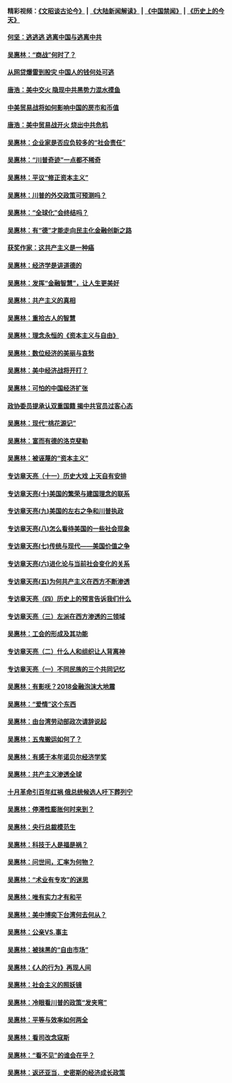 #### 精彩视频：[《文昭谈古论今》](https://github.com/gfw-breaker/wenzhao/blob/master/README.md?t=11130632) | [《大陆新闻解读》](https://github.com/gfw-breaker/ntdtv-comedy/blob/master/README.md?t=11130632) | [《中国禁闻》](https://github.com/gfw-breaker/ntdtv-news/blob/master/README.md?t=11130632) | [《历史上的今天》](https://github.com/gfw-breaker/today-in-history/blob/master/README.md?t=11130632) 

#### [何坚：逃逃逃 逃离中国与逃离中共](../pages/nsc423/n10592891.md?t=11130632) 

#### [吴惠林：“商战”何时了？](../pages/nsc423/n10573558.md?t=11130632) 

#### [从网贷爆雷到股灾 中国人的钱何处可逃](../pages/nsc423/n10572800.md?t=11130632) 

#### [唐浩：美中交火 隐现中共黑势力混水摸鱼](../pages/nsc423/n10544040.md?t=11130632) 

#### [中美贸易战将如何影响中国的房市和币值](../pages/nsc423/n10543697.md?t=11130632) 

#### [唐浩：美中贸易战开火 烧出中共危机](../pages/nsc423/n10540126.md?t=11130632) 

#### [吴惠林：企业家是否应负较多的“社会责任”](../pages/nsc423/n10535022.md?t=11130632) 

#### [吴惠林：“川普奇迹”一点都不稀奇](../pages/nsc423/n10512808.md?t=11130632) 

#### [吴惠林：平议“修正资本主义”](../pages/nsc423/n10495724.md?t=11130632) 

#### [吴惠林：川普的外交政策可预测吗？](../pages/nsc423/n10462387.md?t=11130632) 

#### [吴惠林：“全球化”会终结吗？](../pages/nsc423/n10452838.md?t=11130632) 

#### [吴惠林：有“德”才能走向民主化金融创新之路](../pages/nsc423/n10432292.md?t=11130632) 

#### [获奖作家：这共产主义是一种癌](../pages/nsc423/n10431541.md?t=11130632) 

#### [吴惠林：经济学是讲道德的](../pages/nsc423/n10398014.md?t=11130632) 

#### [吴惠林：发挥“金融智慧”，让人生更美好](../pages/nsc423/n10375019.md?t=11130632) 

#### [吴惠林：共产主义的真相](../pages/nsc423/n10351394.md?t=11130632) 

#### [吴惠林：重拾古人的智慧](../pages/nsc423/n10337691.md?t=11130632) 

#### [吴惠林：理念永恒的《资本主义与自由》](../pages/nsc423/n10316274.md?t=11130632) 

#### [吴惠林：数位经济的美丽与哀愁](../pages/nsc423/n10292946.md?t=11130632) 

#### [吴惠林：美中经济战将开打？](../pages/nsc423/n10258825.md?t=11130632) 

#### [吴惠林：可怕的中国经济扩张](../pages/nsc423/n10219147.md?t=11130632) 

#### [政协委员提承认双重国籍 揭中共官员过客心态](../pages/nsc423/n10208809.md?t=11130632) 

#### [吴惠林：现代“桃花源记”](../pages/nsc423/n10185234.md?t=11130632) 

#### [吴惠林：富而有德的洛克斐勒](../pages/nsc423/n10142264.md?t=11130632) 

#### [吴惠林：被诬蔑的“资本主义”](../pages/nsc423/n10124816.md?t=11130632) 

#### [专访章天亮（十一）历史大戏 上天自有安排](../pages/nsc423/n10094905.md?t=11130632) 

#### [专访章天亮(十)美国的繁荣与建国理念的联系](../pages/nsc423/n10094899.md?t=11130632) 

#### [专访章天亮(九)美国的左右之争和川普执政](../pages/nsc423/n10094889.md?t=11130632) 

#### [专访章天亮(八)怎么看待美国的一些社会现象](../pages/nsc423/n10094857.md?t=11130632) 

#### [专访章天亮(七)传统与现代——美国价值之争](../pages/nsc423/n10093140.md?t=11130632) 

#### [专访章天亮(六)进化论与当前社会变化的关系](../pages/nsc423/n10092036.md?t=11130632) 

#### [专访章天亮(五)为何共产主义在西方不断渗透](../pages/nsc423/n10083620.md?t=11130632) 

#### [专访章天亮（四）历史上的预言告诉我们什么](../pages/nsc423/n10083606.md?t=11130632) 

#### [专访章天亮（三）左派在西方渗透的三领域](../pages/nsc423/n10081115.md?t=11130632) 

#### [吴惠林：工会的形成及其功能](../pages/nsc423/n10080633.md?t=11130632) 

#### [专访章天亮（二）什么人和组织让人背离神](../pages/nsc423/n10076637.md?t=11130632) 

#### [专访章天亮（一）不同民族的三个共同记忆](../pages/nsc423/n10074188.md?t=11130632) 

#### [吴惠林：有影呒？2018金融泡沫大地震](../pages/nsc423/n10040534.md?t=11130632) 

#### [吴惠林：“爱情”这个东西](../pages/nsc423/n10019423.md?t=11130632) 

#### [吴惠林：由台湾劳动部政次请辞说起](../pages/nsc423/n9979679.md?t=11130632) 

#### [吴惠林：五鬼搬运如何了？](../pages/nsc423/n9925338.md?t=11130632) 

#### [吴惠林：有感于本年诺贝尔经济学奖](../pages/nsc423/n9871883.md?t=11130632) 

#### [吴惠林：共产主义渗透全球](../pages/nsc423/n9812748.md?t=11130632) 

#### [十月革命引百年红祸 俄总统候选人吁下葬列宁](../pages/nsc423/n9810182.md?t=11130632) 

#### [吴惠林：停滞性膨胀何时来到？](../pages/nsc423/n9764136.md?t=11130632) 

#### [吴惠林：央行总裁模范生](../pages/nsc423/n9728134.md?t=11130632) 

#### [吴惠林：科技于人是福是祸？](../pages/nsc423/n9672982.md?t=11130632) 

#### [吴惠林：问世间，汇率为何物？](../pages/nsc423/n9621788.md?t=11130632) 

#### [吴惠林：“术业有专攻”的迷思](../pages/nsc423/n9580363.md?t=11130632) 

#### [吴惠林：唯有实力才有和平](../pages/nsc423/n9529599.md?t=11130632) 

#### [吴惠林：美中博奕下台湾何去何从？](../pages/nsc423/n9483598.md?t=11130632) 

#### [吴惠林：公亲VS.事主](../pages/nsc423/n9425637.md?t=11130632) 

#### [吴惠林：被抹黑的“自由市场”](../pages/nsc423/n9351545.md?t=11130632) 

#### [吴惠林：《人的行为》再现人间](../pages/nsc423/n9296339.md?t=11130632) 

#### [吴惠林：社会主义的照妖镜](../pages/nsc423/n9243460.md?t=11130632) 

#### [吴惠林：冷眼看川普的政策“发夹弯”](../pages/nsc423/n9120684.md?t=11130632) 

#### [吴惠林：平等与效率如何两全](../pages/nsc423/n9075430.md?t=11130632) 

#### [吴惠林：看司改念寇斯](../pages/nsc423/n9024915.md?t=11130632) 

#### [吴惠林：“看不见”的谁会在乎？](../pages/nsc423/n8977488.md?t=11130632) 

#### [吴惠林：返还亚当．史密斯的经济成长政策](../pages/nsc423/n8931896.md?t=11130632) 

